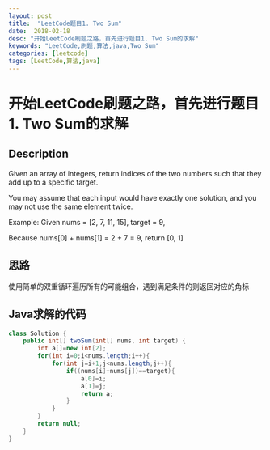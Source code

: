 ```yaml
---
layout: post
title:  "LeetCode题目1. Two Sum"
date:  2018-02-18
desc: "开始LeetCode刷题之路，首先进行题目1. Two Sum的求解"
keywords: "LeetCode,刷题,算法,java,Two Sum"
categories: [leetcode]
tags: [LeetCode,算法,java]
---
```

# 开始LeetCode刷题之路，首先进行题目1. Two Sum的求解

## Description

Given an array of integers, return indices of the two numbers such that they add up to a specific target.

You may assume that each input would have exactly one solution, and you may not use the same element twice.

Example:
Given nums = [2, 7, 11, 15], target = 9,

Because nums[0] + nums[1] = 2 + 7 = 9,
return [0, 1]

## 思路

使用简单的双重循环遍历所有的可能组合，遇到满足条件的则返回对应的角标

## Java求解的代码

```java
class Solution {
    public int[] twoSum(int[] nums, int target) {
        int a[]=new int[2];
        for(int i=0;i<nums.length;i++){
            for(int j=i+1;j<nums.length;j++){
                if((nums[i]+nums[j])==target){
                    a[0]=i;
                    a[1]=j;
                    return a;
                }
            }
        }
        return null;
    }
}
``` 